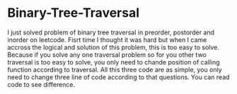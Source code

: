 # Binary-Tree-Traversal
I just solved problem of binary tree traversal in preorder, postorder and inorder on leetcode.
Fisrt time I thought it was hard but when I came accross the logical and solution of this problem, this is too easy to solve. 
Because if you solve any one traversal problem so for you other two traversal is too easy to solve, you only need to chande position of calling function according to traversal.
All this three code are as simple, you only need to change three line of code according to that questions. You can read code to see difference.
